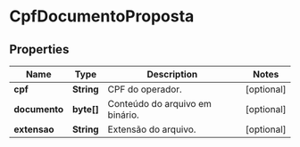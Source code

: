 
# CpfDocumentoProposta

## Properties
Name | Type | Description | Notes
------------ | ------------- | ------------- | -------------
**cpf** | **String** | CPF do operador. |  [optional]
**documento** | **byte[]** | Conteúdo do arquivo em binário. |  [optional]
**extensao** | **String** | Extensão do arquivo. |  [optional]



